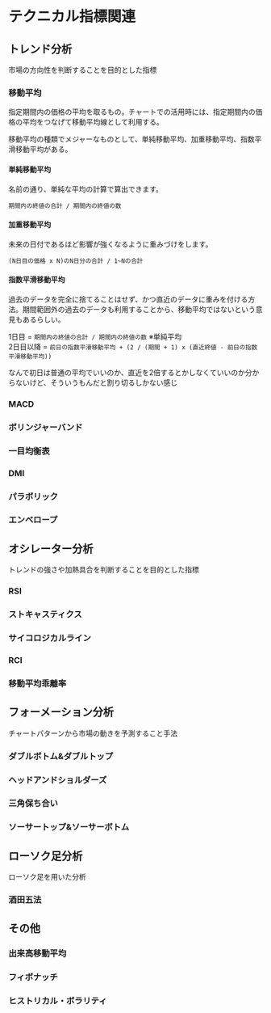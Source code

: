 # テクニカル指標関連

## トレンド分析
市場の方向性を判断することを目的とした指標

### 移動平均
指定期間内の価格の平均を取るもの。チャートでの活用時には、指定期間内の価格の平均をつなげて移動平均線として利用する。  

移動平均の種類でメジャーなものとして、単純移動平均、加重移動平均、指数平滑移動平均がある。

#### 単純移動平均
名前の通り、単純な平均の計算で算出できます。

`期間内の終値の合計 / 期間内の終値の数`

#### 加重移動平均

未来の日付であるほど影響が強くなるように重みづけをします。

`(N日目の価格 x N)のN日分の合計 / 1~Nの合計`

#### 指数平滑移動平均

過去のデータを完全に捨てることはせず、かつ直近のデータに重みを付ける方法。期間範囲外の過去のデータも利用することから、移動平均ではないという意見もあるらしい。

1日目 = `期間内の終値の合計 / 期間内の終値の数` ※単純平均  
2日目以降 = `前日の指数平滑移動平均 + (2 / (期間 + 1) x (直近終値 - 前日の指数平滑移動平均))`

なんで初日は普通の平均でいいのか、直近を2倍するとかしなくていいのか分からないけど、そういうもんだと割り切るしかない感じ

### MACD
### ボリンジャーバンド
### 一目均衡表
### DMI
### パラボリック
### エンベロープ

## オシレーター分析
トレンドの強さや加熱具合を判断することを目的とした指標

### RSI
### ストキャスティクス
### サイコロジカルライン
### RCI
### 移動平均乖離率

## フォーメーション分析
チャートパターンから市場の動きを予測すること手法

### ダブルボトム&ダブルトップ
### ヘッドアンドショルダーズ
### 三角保ち合い
### ソーサートップ&ソーサーボトム

## ローソク足分析
ローソク足を用いた分析

### 酒田五法

## その他

### 出来高移動平均
### フィボナッチ
### ヒストリカル・ボラリティ
